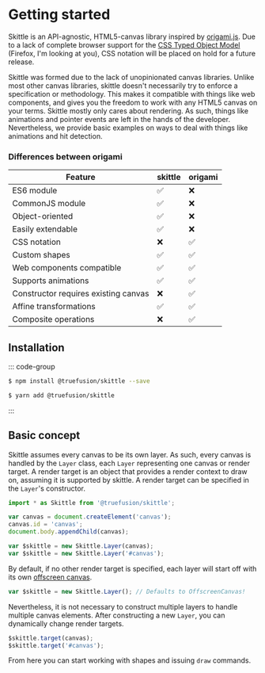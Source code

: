 # Getting started

Skittle is an API-agnostic, HTML5-canvas library inspired by [origami.js](https://raphamorim.io/origamijs/). Due to a lack of complete browser support for the [CSS Typed Object Model](https://developer.mozilla.org/en-US/docs/Web/API/CSS_Object_Model#css_typed_object_model_experimental) (Firefox, I'm looking at you), CSS notation will be placed on hold for a future release.

Skittle was formed due to the lack of unopinionated canvas libraries.
Unlike most other canvas libraries, skittle doesn't necessarily try to enforce a specification or methodology.
This makes it compatible with things like web components, and gives you the freedom to work with any HTML5 canvas on your terms.
Skittle mostly only cares about rendering.
As such, things like animations and pointer events are left in the hands of the developer.
Nevertheless, we provide basic examples on ways to deal with things like animations and hit detection.

### Differences between origami

| Feature | skittle | origami |
|---|---|---|
| ES6 module | :white_check_mark: | :x: |
| CommonJS module | :white_check_mark: | :x: |
| Object-oriented | :white_check_mark: | :x: |
| Easily extendable | :white_check_mark: | :x: |
| CSS notation | :x: | :white_check_mark: |
| Custom shapes | :white_check_mark: | :white_check_mark: |
| Web components compatible | :white_check_mark: | :white_check_mark: |
| Supports animations | :white_check_mark: | :white_check_mark: |
| Constructor requires existing canvas | :x: | :white_check_mark: |
| Affine transformations | :white_check_mark: | :white_check_mark: |
| Composite operations | :x: | :white_check_mark: |

## Installation

::: code-group
```sh [npm]
$ npm install @truefusion/skittle --save
```
```sh [yarn]
$ yarn add @truefusion/skittle
```
:::

## Basic concept

Skittle assumes every canvas to be its own layer.
As such, every canvas is handled by the `Layer` class, each `Layer` representing one canvas or render target.
A render target is an object that provides a render context to draw on, assuming it is supported by skittle.
A render target can be specified in the `Layer`'s constructor.

```js
import * as Skittle from '@truefusion/skittle';

var canvas = document.createElement('canvas');
canvas.id = 'canvas';
document.body.appendChild(canvas);

var $skittle = new Skittle.Layer(canvas);
var $skittle = new Skittle.Layer('#canvas');
```

By default, if no other render target is specified, each layer will start off with its own [offscreen canvas](https://developer.mozilla.org/en-US/docs/Web/API/OffscreenCanvas).

```js
var $skittle = new Skittle.Layer(); // Defaults to OffscreenCanvas!
```

Nevertheless, it is not necessary to construct multiple layers to handle multiple canvas elements.
After constructing a new `Layer`, you can dynamically change render targets.

```js
$skittle.target(canvas);
$skittle.target('#canvas');
```

From here you can start working with shapes and issuing `draw` commands.